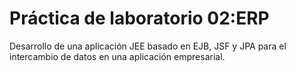 # Práctica de laboratorio 02:ERP
 Desarrollo de una aplicación JEE basado en EJB, JSF y JPA para el intercambio de datos en una aplicación empresarial.
